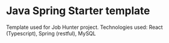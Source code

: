 # Java Spring Starter template
Template used for Job Hunter project. Technologies used: React (Typescript), Spring (restful), MySQL

